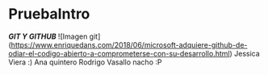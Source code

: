 # PruebaIntro
**_GIT Y GITHUB_**
![Imagen git] (https://www.enriquedans.com/2018/06/microsoft-adquiere-github-de-odiar-el-codigo-abierto-a-comprometerse-con-su-desarrollo.html)
Jessica Viera :)
Ana quintero
Rodrigo Vasallo
nacho :P
